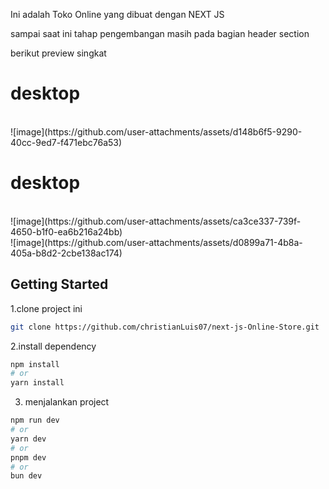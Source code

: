 Ini adalah Toko Online yang dibuat dengan NEXT JS

sampai saat ini tahap pengembangan masih pada bagian header section

berikut preview singkat <br />

<h1>desktop</h1> <br />
![image](https://github.com/user-attachments/assets/d148b6f5-9290-40cc-9ed7-f471ebc76a53) <br />

<h1>desktop</h1> <br />
![image](https://github.com/user-attachments/assets/ca3ce337-739f-4650-b1f0-ea6b216a24bb) <br />
![image](https://github.com/user-attachments/assets/d0899a71-4b8a-405a-b8d2-2cbe138ac174) <br />

## Getting Started

1.clone project ini
```bash 
git clone https://github.com/christianLuis07/next-js-Online-Store.git
```
2.install dependency
```bash
npm install
# or
yarn install
```
3. menjalankan project 
```bash
npm run dev
# or
yarn dev
# or
pnpm dev
# or
bun dev
```

